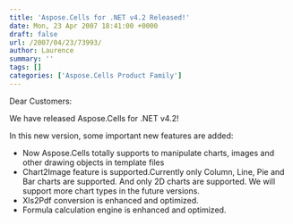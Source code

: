 ```yaml
---
title: 'Aspose.Cells for .NET v4.2 Released!'
date: Mon, 23 Apr 2007 18:41:00 +0000
draft: false
url: /2007/04/23/73993/
author: Laurence
summary: ''
tags: []
categories: ['Aspose.Cells Product Family']
---
```


Dear Customers:

We have released Aspose.Cells for .NET v4.2!

In this new version, some important new features are added:

*   Now Aspose.Cells totally supports to manipulate charts, images and other drawing objects in template files
*   Chart2Image feature is supported.Currently only Column, Line, Pie and Bar charts are supported. And only 2D charts are supported. We will support more chart types in the future versions.
*   Xls2Pdf conversion is enhanced and optimized.
*   Formula calculation engine is enhanced and optimized.








